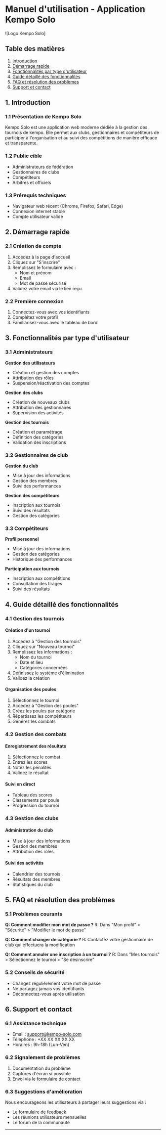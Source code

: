 # Manuel d'utilisation - Application Kempo Solo

![Logo Kempo Solo]

## Table des matières

1. [Introduction](#introduction)
2. [Démarrage rapide](#démarrage-rapide)
3. [Fonctionnalités par type d'utilisateur](#fonctionnalités-par-type-dutilisateur)
4. [Guide détaillé des fonctionnalités](#guide-détaillé-des-fonctionnalités)
5. [FAQ et résolution des problèmes](#faq-et-résolution-des-problèmes)
6. [Support et contact](#support-et-contact)

## 1. Introduction

### 1.1 Présentation de Kempo Solo

Kempo Solo est une application web moderne dédiée à la gestion des tournois de kempo. Elle permet aux clubs, gestionnaires et compétiteurs de participer à l'organisation et au suivi des compétitions de manière efficace et transparente.

### 1.2 Public cible

- Administrateurs de fédération
- Gestionnaires de clubs
- Compétiteurs
- Arbitres et officiels

### 1.3 Prérequis techniques

- Navigateur web récent (Chrome, Firefox, Safari, Edge)
- Connexion internet stable
- Compte utilisateur validé

## 2. Démarrage rapide

### 2.1 Création de compte

1. Accédez à la page d'accueil
2. Cliquez sur "S'inscrire"
3. Remplissez le formulaire avec :
   - Nom et prénom
   - Email
   - Mot de passe sécurisé
4. Validez votre email via le lien reçu

### 2.2 Première connexion

1. Connectez-vous avec vos identifiants
2. Complétez votre profil
3. Familiarisez-vous avec le tableau de bord

## 3. Fonctionnalités par type d'utilisateur

### 3.1 Administrateurs

**Gestion des utilisateurs**
- Création et gestion des comptes
- Attribution des rôles
- Suspension/réactivation des comptes

**Gestion des clubs**
- Création de nouveaux clubs
- Attribution des gestionnaires
- Supervision des activités

**Gestion des tournois**
- Création et paramétrage
- Définition des catégories
- Validation des inscriptions

### 3.2 Gestionnaires de club

**Gestion du club**
- Mise à jour des informations
- Gestion des membres
- Suivi des performances

**Gestion des compétiteurs**
- Inscription aux tournois
- Suivi des résultats
- Gestion des catégories

### 3.3 Compétiteurs

**Profil personnel**
- Mise à jour des informations
- Gestion des catégories
- Historique des performances

**Participation aux tournois**
- Inscription aux compétitions
- Consultation des tirages
- Suivi des résultats

## 4. Guide détaillé des fonctionnalités

### 4.1 Gestion des tournois

#### Création d'un tournoi
1. Accédez à "Gestion des tournois"
2. Cliquez sur "Nouveau tournoi"
3. Remplissez les informations :
   - Nom du tournoi
   - Date et lieu
   - Catégories concernées
4. Définissez le système d'élimination
5. Validez la création

#### Organisation des poules
1. Sélectionnez le tournoi
2. Accédez à "Gestion des poules"
3. Créez les poules par catégorie
4. Répartissez les compétiteurs
5. Générez les combats

### 4.2 Gestion des combats

#### Enregistrement des résultats
1. Sélectionnez le combat
2. Entrez les scores
3. Notez les pénalités
4. Validez le résultat

#### Suivi en direct
- Tableau des scores
- Classements par poule
- Progression du tournoi

### 4.3 Gestion des clubs

#### Administration du club
- Mise à jour des informations
- Gestion des membres
- Attribution des rôles

#### Suivi des activités
- Calendrier des tournois
- Résultats des membres
- Statistiques du club

## 5. FAQ et résolution des problèmes

### 5.1 Problèmes courants

**Q: Comment modifier mon mot de passe ?**
R: Dans "Mon profil" > "Sécurité" > "Modifier le mot de passe"

**Q: Comment changer de catégorie ?**
R: Contactez votre gestionnaire de club qui effectuera la modification

**Q: Comment annuler une inscription à un tournoi ?**
R: Dans "Mes tournois" > Sélectionnez le tournoi > "Se désinscrire"

### 5.2 Conseils de sécurité

- Changez régulièrement votre mot de passe
- Ne partagez jamais vos identifiants
- Déconnectez-vous après utilisation

## 6. Support et contact

### 6.1 Assistance technique

- Email : support@kempo-solo.com
- Téléphone : +XX XX XX XX XX
- Horaires : 9h-18h (Lun-Ven)

### 6.2 Signalement de problèmes

1. Documentation du problème
2. Captures d'écran si possible
3. Envoi via le formulaire de contact

### 6.3 Suggestions d'amélioration

Nous encourageons les utilisateurs à partager leurs suggestions via :
- Le formulaire de feedback
- Les réunions utilisateurs mensuelles
- Le forum de la communauté

---